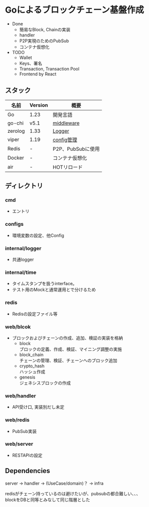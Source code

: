 # Goによるブロックチェーン基盤作成

- Done
  - 簡易なBlock, Chainの実装
  - handler
  - P2P実現のためのPubSub
  - コンテナ仮想化
- TODO
  - Wallet
  - Keys、署名
  - Transaction, Transaction Pool
  - Frontend by React

## スタック

| 名前 | Version | 概要 |
| --- | --- | --- |
| Go | 1.23 | 開発言語 |
| go-chi | v5.1 | [middleware](https://github.com/go-chi/chi/v5) |
| zerolog | 1.33 | [Logger](https://github.com/rs/zerolog) |
| viper | 1.19 | [config管理](https://github.com/spf13/viper) |
| Redis | - | P2P、PubSubに使用 |
| Docker | - | コンテナ仮想化 |
| air | - | HOTリロード |

## ディレクトリ

### cmd

- エントリ

### configs

- 環境変数の設定、他Config

### internal/logger

- 共通logger

### internal/time

- タイムスタンプを扱うinterface。
- テスト用のMockと通常運用とで分けるため

### redis

- Redisの設定ファイル等

### web/blcok

- ブロックおよびチェーンの作成、追加、検証の実装を格納
  - block  
  ブロックの定義、作成、検証、マイニング調整の実施
  - block_chain  
  チェーンの管理、検証、チェーンへのブロック追加
  - crypto_hash  
  ハッシュ作成
  - genesis  
  ジェネシスブロックの作成

### web/handler

- API受け口, 実装別だし未定

### web/redis

- PubSub実装

### web/server

- RESTAPIの設定

## Dependencies

server -> handler -> (UseCase/domain)？ -> infra  

redisがチェーン持っているのは避けたいが、pubsubの都合難しい、、、  
blockをDBと同等とみなして同じ階層とした  
